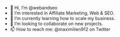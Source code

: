 - 👋 Hi, I’m @webandseo
- 👀 I’m interested in Affiliate Marketing, Web & SEO.
- 🌱 I’m currently learning how to scale my business.
- 💞️ I’m looking to collaborate on new projects.
- 📫 How to reach me: @maximilien912 on Twitter

<!---
webandseo/webandseo is a ✨ special ✨ repository because its `README.md` (this file) appears on your GitHub profile.
You can click the Preview link to take a look at your changes.
--->

